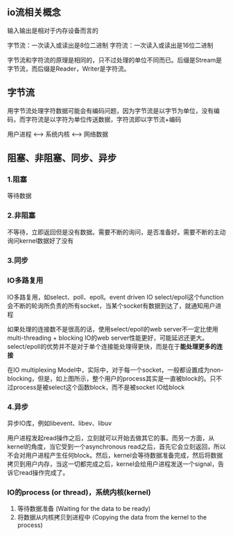 
## io流相关概念
输入输出是相对于内存设备而言的

字节流：一次读入或读出是8位二进制
字符流：一次读入或读出是16位二进制

字节流和字符流的原理是相同的，只不过处理的单位不同而已。后缀是Stream是字节流，而后缀是Reader，Writer是字符流。

## 字节流      
用字节流处理字符数据可能会有编码问题，因为字节流是以字节为单位，没有编码，而字符流是以字符为单位传送数据，字符流即以字节流+编码

用户进程 <--> 系统内核 <--> 网络数据

## 阻塞、非阻塞、同步、异步

### 1.阻塞
等待数据
	
### 2.非阻塞
不等待，立即返回但是没有数据。需要不断的询问，是否准备好。需要不断的主动询问kernel数据好了没有
	
### 3.同步

### IO多路复用
IO多路复用，如select、poll、epoll。event driven IO
select/epoll这个function会不断的轮询所负责的所有socket，当某个socket有数据到达了，就通知用户进程

如果处理的连接数不是很高的话，使用select/epoll的web server不一定比使用multi-threading + blocking IO的web server性能更好，可能延迟还更大。select/epoll的优势并不是对于单个连接能处理得更快，而是在于**能处理更多的连接**

在IO multiplexing Model中，实际中，对于每一个socket，一般都设置成为non-blocking，但是，如上图所示，整个用户的process其实是一直被block的。只不过process是被select这个函数block，而不是被socket IO给block

### 4.异步		
异步IO库，例如libevent、libev、libuv
	
用户进程发起read操作之后，立刻就可以开始去做其它的事。而另一方面，从kernel的角度，当它受到一个asynchronous read之后，首先它会立刻返回，所以不会对用户进程产生任何block。然后，kernel会等待数据准备完成，然后将数据拷贝到用户内存，当这一切都完成之后，kernel会给用户进程发送一个signal，告诉它read操作完成了。

### IO的process (or thread)，系统内核(kernel)
1.	等待数据准备 (Waiting for the data to be ready)
2.	将数据从内核拷贝到进程中 (Copying the data from the kernel to the process)




